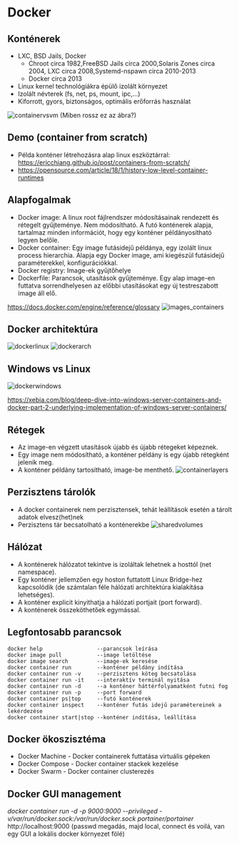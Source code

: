 # Docker
## Konténerek
- LXC, BSD Jails, Docker
  - Chroot circa 1982,FreeBSD Jails circa 2000,Solaris Zones circa 2004, LXC circa 2008,Systemd-nspawn circa 2010-2013
  - Docker circa 2013
- Linux kernel technológiákra épülő izolált környezet
- Izolált névterek (fs, net, ps, mount, ipc,...)
- Kiforrott, gyors, biztonságos, optimális erőforrás használat

![containervsvm](../common/images/ContainerVsVM.jpg)
(Miben rossz ez az ábra?)

## Demo (container from scratch)
- Példa konténer létrehozásra alap linux eszköztárral: https://ericchiang.github.io/post/containers-from-scratch/
- https://opensource.com/article/18/1/history-low-level-container-runtimes

## Alapfogalmak
- Docker image: A linux root fájlrendszer módosításainak rendezett és rétegelt gyűjteménye. Nem módosítható. A futó konténerek alapja, tartalmaz minden információt, hogy egy konténer példányosítható legyen belőle.
- Docker container: Egy image futásidejű példánya, egy izolált linux process hierarchia. Alapja egy Docker image, ami kiegészül futásidejű paraméterekkel, konfigurációkkal.
- Docker registry: Image-ek gyűjtőhelye
- Dockerfile: Parancsok, utasítások gyűjteménye. Egy alap image-en futtatva sorrendhelyesen az előbbi utasításokat egy új testreszabott image áll elő.  

https://docs.docker.com/engine/reference/glossary
![images_containers](../common/images/docker_images_containers.png)

## Docker architektúra
![dockerlinux](../common/images/dockerarch.png)
![dockerarch](../common/images/architecture.jpg)

## Windows vs Linux
![dockerwindows](../common/images/windows_vs_linux.png)

https://xebia.com/blog/deep-dive-into-windows-server-containers-and-docker-part-2-underlying-implementation-of-windows-server-containers/

## Rétegek
- Az image-en végzett utasítások újabb és újabb rétegeket képeznek.
- Egy image nem módosítható, a konténer példány is egy újabb rétegként jelenik meg.
- A konténer példány tartosítható, image-be menthető.
![containerlayers](../common/images/container-layers.jpg)

## Perzisztens tárolók
- A docker containerek nem perzisztensek, tehát leállítások esetén a tárolt adatok elvesz(het)nek
- Perzisztens tár becsatolható a konténerekbe
![sharedvolumes](../common/images/shared-volume.jpg)

## Hálózat
- A konténerek hálózatot tekintve is izoláltak lehetnek a hosttól (net namespace).
- Egy konténer jellemzően egy hoston futtatott Linux Bridge-hez kapcsolódik (de számtalan féle hálózati architektúra kialakítása lehetséges).
- A konténer explicit kinyithatja a hálózati portjait (port forward).
- A konténerek összeköthetőek egymással.

## Legfontosabb parancsok
```shell
docker help                 --parancsok leírása
docker image pull           --image letöltése
docker image search         --image-ek keresése
docker container run        --konténer példány indítása
docker container run -v     --perzisztens köteg becsatolása
docker container run -it    --interaktív terminál nyitása
docker container run -d     --a konténer háttérfolyamatként futni fog
docker container run -p     --port forward
docker container ps|top     --futó konténerek
docker container inspect    --konténer futás idejű paramétereinek a lekérdezése
docker container start|stop --konténer indítása, leállítása
```

## Docker ökoszisztéma
- Docker Machine - Docker containerek futtatása virtuális gépeken
- Docker Compose - Docker container stackek kezelése
- Docker Swarm   - Docker container clusterezés

## Docker GUI management
_docker container run -d -p 9000:9000 --privileged -v/var/run/docker.sock:/var/run/docker.sock portainer/portainer_
http://localhost:9000 (passwd megadás, majd local, connect és voilá, van egy GUI a lokális docker környezet fölé)
